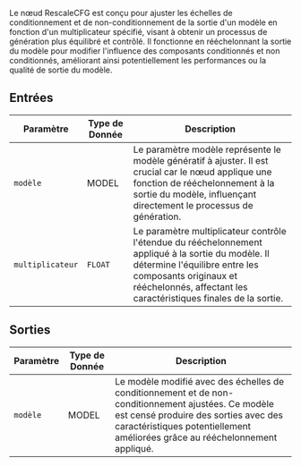 
Le nœud RescaleCFG est conçu pour ajuster les échelles de conditionnement et de non-conditionnement de la sortie d'un modèle en fonction d'un multiplicateur spécifié, visant à obtenir un processus de génération plus équilibré et contrôlé. Il fonctionne en rééchelonnant la sortie du modèle pour modifier l'influence des composants conditionnés et non conditionnés, améliorant ainsi potentiellement les performances ou la qualité de sortie du modèle.

## Entrées

| Paramètre | Type de Donnée | Description |
|-----------|-------------|-------------|
| `modèle`   | MODEL     | Le paramètre modèle représente le modèle génératif à ajuster. Il est crucial car le nœud applique une fonction de rééchelonnement à la sortie du modèle, influençant directement le processus de génération. |
| `multiplicateur` | `FLOAT` | Le paramètre multiplicateur contrôle l'étendue du rééchelonnement appliqué à la sortie du modèle. Il détermine l'équilibre entre les composants originaux et rééchelonnés, affectant les caractéristiques finales de la sortie. |

## Sorties

| Paramètre | Type de Donnée | Description |
|-----------|-------------|-------------|
| `modèle`   | MODEL     | Le modèle modifié avec des échelles de conditionnement et de non-conditionnement ajustées. Ce modèle est censé produire des sorties avec des caractéristiques potentiellement améliorées grâce au rééchelonnement appliqué. |
